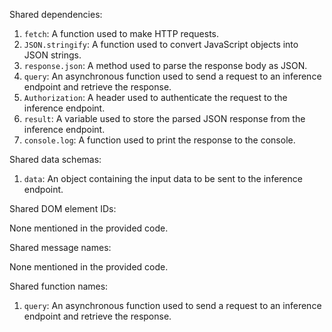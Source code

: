 Shared dependencies:

1. `fetch`: A function used to make HTTP requests.
2. `JSON.stringify`: A function used to convert JavaScript objects into JSON strings.
3. `response.json`: A method used to parse the response body as JSON.
4. `query`: An asynchronous function used to send a request to an inference endpoint and retrieve the response.
5. `Authorization`: A header used to authenticate the request to the inference endpoint.
6. `result`: A variable used to store the parsed JSON response from the inference endpoint.
7. `console.log`: A function used to print the response to the console.

Shared data schemas:

1. `data`: An object containing the input data to be sent to the inference endpoint.

Shared DOM element IDs:

None mentioned in the provided code.

Shared message names:

None mentioned in the provided code.

Shared function names:

1. `query`: An asynchronous function used to send a request to an inference endpoint and retrieve the response.